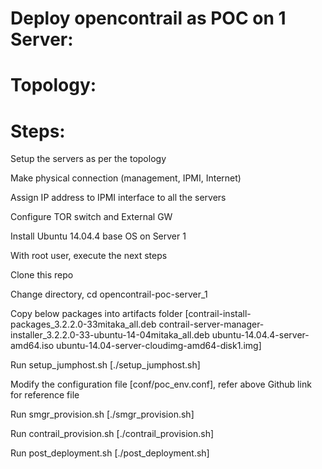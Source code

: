 Deploy opencontrail as POC on 1 Server:
========================================

Topology:
==========

Steps:
========
Setup the servers as per the topology

Make physical connection (management, IPMI, Internet)

Assign IP address to IPMI interface to all the servers

Configure TOR switch and External GW

Install Ubuntu 14.04.4 base OS on Server 1

With root user, execute the next steps

Clone this repo  

Change directory, cd opencontrail-poc-server_1

Copy below packages into artifacts folder 
[contrail-install-packages_3.2.2.0-33mitaka_all.deb
contrail-server-manager-installer_3.2.2.0-33-ubuntu-14-04mitaka_all.deb
ubuntu-14.04.4-server-amd64.iso
ubuntu-14.04-server-cloudimg-amd64-disk1.img]

Run setup_jumphost.sh [./setup_jumphost.sh]

Modify the configuration file [conf/poc_env.conf], refer above Github link for reference file

Run smgr_provision.sh [./smgr_provision.sh]

Run contrail_provision.sh [./contrail_provision.sh]

Run post_deployment.sh [./post_deployment.sh]
